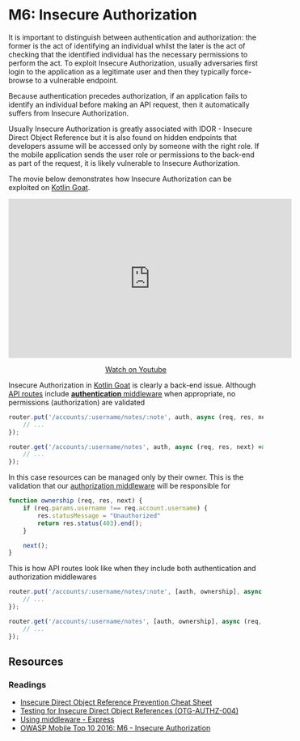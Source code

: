 M6: Insecure Authorization
==========================

It is important to distinguish between authentication and authorization: the
former is the act of identifying an individual whilst the later is the act of
checking that the identified individual has the necessary permissions to perform
the act. To exploit Insecure Authorization, usually adversaries first login to
the application as a legitimate user and then they typically force-browse to a
vulnerable endpoint.

Because authentication precedes authorization, if an application fails to
identify an individual before making an API request, then it automatically
suffers from Insecure Authorization.

Usually Insecure Authorization is greatly associated with IDOR - Insecure Direct
Object Reference but it is also found on hidden endpoints that developers assume
will be accessed only by someone with the right role. If the mobile application
sends the user role or permissions to the back-end as part of the request, it is
likely vulnerable to Insecure Authorization.

The movie below demonstrates how Insecure Authorization can be exploited on 
[Kotlin Goat][0].

<center>
    <iframe width="560" height="315" src="https://www.youtube.com/embed/vsyTMpRnFtA" frameborder="0" allow="accelerometer; autoplay; encrypted-media; gyroscope; picture-in-picture" allowfullscreen></iframe>
    <p><a href="https://www.youtube.com/watch?v=vsyTMpRnFtA">Watch on Youtube</a></p>
</center>

Insecure Authorization in [Kotlin Goat][0] is clearly a back-end issue.
Although [API routes][1] include [**authentication** middleware][2] when
appropriate, no permissions (authorization) are validated

```javascript
router.put('/accounts/:username/notes/:note', auth, async (req, res, next) => {
    // ...
});

router.get('/accounts/:username/notes', auth, async (req, res, next) => {
    // ...
});
```

In this case resources can be managed only by their owner. This is the
validation that our [authorization middleware][3] will be responsible for

```javascript
function ownership (req, res, next) {
    if (req.params.username !== req.account.username) {
        res.statusMessage = "Unauthorized"
        return res.status(403).end();
    }

    next();
}
```

This is how API routes look like when they include both authentication and
authorization middlewares

```javascript
router.put('/accounts/:username/notes/:note', [auth, ownership], async (req, res, next) => {
    // ...
});

router.get('/accounts/:username/notes', [auth, ownership], async (req, res, next) => {
    // ...
});
```

## Resources

### Readings

* [Insecure Direct Object Reference Prevention Cheat Sheet][5]
* [Testing for Insecure Direct Object References (OTG-AUTHZ-004)][6]
* [Using middleware - Express][7]
* [OWASP Mobile Top 10 2016: M6 - Insecure Authorization][8]

[0]: https://github.com/PauloASilva/KotlinGoat
[1]: https://github.com/PauloASilva/KotlinGoat/blob/master/packages/services/api/src/routes/accounts.js#L29
[2]: https://github.com/PauloASilva/KotlinGoat/blob/master/packages/services/api/src/middleware/auth.js
[3]: https://github.com/PauloASilva/KotlinGoat/blob/feature/m6-insecure-authorization/packages/services/api/src/middleware/ownership.js
[5]: https://www.owasp.org/index.php/Insecure_Direct_Object_Reference_Prevention_Cheat_Sheet
[6]: https://www.owasp.org/index.php/Testing_for_Insecure_Direct_Object_References_(OTG-AUTHZ-004)
[7]: https://expressjs.com/en/guide/using-middleware.html
[8]: https://www.owasp.org/index.php/Mobile_Top_10_2016-M6-Insecure_Authorization
